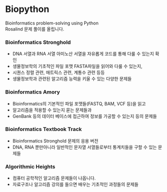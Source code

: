 # Biopython
Bioinformatics problem-solving using Python <br>
Rosalind 문제 풀이를 올립니다.

### Bioinformatics Stronghold  
- DNA 서열과 RNA 서열 아미노산 서열을 자유롭게 코드를 통해 다룰 수 있는지 확인  
- 생물정보학의 기초적인 파일 포맷 FASTA파일을 읽어와 다룰 수 있는지,  
- 시퀀스 정렬 관련, 매트릭스 관련, 계통수 관련 등등   
- 생물정보학과 관련된 알고리즘 능력을 키울 수 있는 다양한 문제들   

### Bioinformatics Amory  
- Bioinformatics의 기본적인 파일 포맷들(FASTQ, BAM, VCF 등)을 읽고   
- 알고리즘을 적용할 수 있는지 묻는 문제들과   
- GenBank 등의 데이터 베이스에 접근하여 정보를 가공할 수 있는지 등의 문제들  

### Bioinformatics Textbook Track  
- Bioinformatics Stronghold 문제의 응용 버전  
- DNA, RNA 뿐만아니라 일반적인 문자열 서열들로부터 통계치들을 구할 수 있는 문제들  

### Algorithmic Heights  
- 컴퓨터 공학적인 알고리즘 문제들이 나옵니다.   
- 자료구조나 알고리즘 강의를 들으면 배우는 기초적인 과정들의 문제들  


